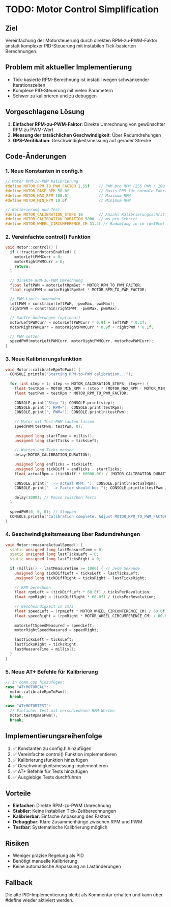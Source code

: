 # TODO: Motor Control Simplification

## Ziel
Vereinfachung der Motorsteuerung durch direkten RPM-zu-PWM-Faktor anstatt komplexer PID-Steuerung mit instabilen Tick-basierten Berechnungen.

## Problem mit aktueller Implementierung
- Tick-basierte RPM-Berechnung ist instabil wegen schwankender Iterationszeiten
- Komplexe PID-Steuerung mit vielen Parametern
- Schwer zu kalibrieren und zu debuggen

## Vorgeschlagene Lösung
1. **Einfacher RPM-zu-PWM-Faktor**: Direkte Umrechnung von gewünschter RPM zu PWM-Wert
2. **Messung der tatsächlichen Geschwindigkeit**: Über Radumdrehungen
3. **GPS-Verifikation**: Geschwindigkeitsmessung auf gerader Strecke

## Code-Änderungen

### 1. Neue Konstanten in config.h
```cpp
// Motor RPM-zu-PWM Kalibrierung
#define MOTOR_RPM_TO_PWM_FACTOR 2.55f    // PWM pro RPM (255 PWM / 100 RPM)
#define MOTOR_BASE_RPM 50.0f             // Basis-RPM für normale Fahrt
#define MOTOR_MAX_RPM 100.0f             // Maximum RPM
#define MOTOR_MIN_RPM 10.0f              // Minimum RPM

// Kalibrierung und Test
#define MOTOR_CALIBRATION_STEPS 10       // Anzahl Kalibrierungsschritte
#define MOTOR_CALIBRATION_DURATION 5000  // ms pro Schritt
#define MOTOR_WHEEL_CIRCUMFERENCE_CM 31.4f // Radumfang in cm (d=10cm)
```

### 2. Vereinfachte control() Funktion
```cpp
void Motor::control() {
  if (!tractionMotorsEnabled) {
    motorLeftPWMCurr = 0;
    motorRightPWMCurr = 0;
    return;
  }

  // Direkte RPM-zu-PWM Umrechnung
  float leftPWM = motorLeftRpmSet * MOTOR_RPM_TO_PWM_FACTOR;
  float rightPWM = motorRightRpmSet * MOTOR_RPM_TO_PWM_FACTOR;

  // PWM-Limits anwenden
  leftPWM = constrain(leftPWM, -pwmMax, pwmMax);
  rightPWM = constrain(rightPWM, -pwmMax, pwmMax);

  // Sanfte Änderungen (optional)
  motorLeftPWMCurr = motorLeftPWMCurr * 0.9f + leftPWM * 0.1f;
  motorRightPWMCurr = motorRightPWMCurr * 0.9f + rightPWM * 0.1f;

  // PWM setzen
  speedPWM(motorLeftPWMCurr, motorRightPWMCurr, motorMowPWMCurr);
}
```

### 3. Neue Kalibrierungsfunktion
```cpp
void Motor::calibrateRpmToPwm() {
  CONSOLE.println("Starting RPM-to-PWM calibration...");
  
  for (int step = 1; step <= MOTOR_CALIBRATION_STEPS; step++) {
    float testRpm = MOTOR_MIN_RPM + (step * (MOTOR_MAX_RPM - MOTOR_MIN_RPM) / MOTOR_CALIBRATION_STEPS);
    float testPwm = testRpm * MOTOR_RPM_TO_PWM_FACTOR;
    
    CONSOLE.print("Step "); CONSOLE.print(step);
    CONSOLE.print(": RPM="); CONSOLE.print(testRpm);
    CONSOLE.print(", PWM="); CONSOLE.println(testPwm);
    
    // Motor mit Test-PWM laufen lassen
    speedPWM(testPwm, testPwm, 0);
    
    unsigned long startTime = millis();
    unsigned long startTicks = ticksLeft;
    
    // Warten und Ticks messen
    delay(MOTOR_CALIBRATION_DURATION);
    
    unsigned long endTicks = ticksLeft;
    unsigned long tickDiff = endTicks - startTicks;
    float actualRpm = (tickDiff * 60000.0f) / (MOTOR_CALIBRATION_DURATION * ticksPerRevolution);
    
    CONSOLE.print("  -> Actual RPM: "); CONSOLE.println(actualRpm);
    CONSOLE.print("  -> Factor should be: "); CONSOLE.println(testPwm / actualRpm);
    
    delay(1000); // Pause zwischen Tests
  }
  
  speedPWM(0, 0, 0); // Stoppen
  CONSOLE.println("Calibration complete. Adjust MOTOR_RPM_TO_PWM_FACTOR in config.h");
}
```

### 4. Geschwindigkeitsmessung über Radumdrehungen
```cpp
void Motor::measureActualSpeed() {
  static unsigned long lastMeasureTime = 0;
  static unsigned long lastTicksLeft = 0;
  static unsigned long lastTicksRight = 0;
  
  if (millis() - lastMeasureTime >= 1000) { // Jede Sekunde
    unsigned long tickDiffLeft = ticksLeft - lastTicksLeft;
    unsigned long tickDiffRight = ticksRight - lastTicksRight;
    
    // RPM berechnen
    float rpmLeft = (tickDiffLeft * 60.0f) / ticksPerRevolution;
    float rpmRight = (tickDiffRight * 60.0f) / ticksPerRevolution;
    
    // Geschwindigkeit in cm/s
    float speedLeft = (rpmLeft * MOTOR_WHEEL_CIRCUMFERENCE_CM) / 60.0f;
    float speedRight = (rpmRight * MOTOR_WHEEL_CIRCUMFERENCE_CM) / 60.0f;
    
    motorLeftSpeedMeasured = speedLeft;
    motorRightSpeedMeasured = speedRight;
    
    lastTicksLeft = ticksLeft;
    lastTicksRight = ticksRight;
    lastMeasureTime = millis();
  }
}
```

### 5. Neue AT+ Befehle für Kalibrierung
```cpp
// In comm.cpp hinzufügen:
case "AT+MOTORCAL":
  motor.calibrateRpmToPwm();
  break;
  
case "AT+MOTORTEST":
  // Einfacher Test mit verschiedenen RPM-Werten
  motor.testRpmToPwm();
  break;
```

## Implementierungsreihenfolge
1. ✅ Konstanten zu config.h hinzufügen
2. ✅ Vereinfachte control() Funktion implementieren
3. ✅ Kalibrierungsfunktion hinzufügen
4. ✅ Geschwindigkeitsmessung implementieren
5. ✅ AT+ Befehle für Tests hinzufügen
6. ✅ Ausgiebige Tests durchführen

## Vorteile
- **Einfacher**: Direkte RPM-zu-PWM Umrechnung
- **Stabiler**: Keine instabilen Tick-Zeitberechnungen
- **Kalibrierbar**: Einfache Anpassung des Faktors
- **Debuggbar**: Klare Zusammenhänge zwischen RPM und PWM
- **Testbar**: Systematische Kalibrierung möglich

## Risiken
- Weniger präzise Regelung als PID
- Benötigt manuelle Kalibrierung
- Keine automatische Anpassung an Laständerungen

## Fallback
Die alte PID-Implementierung bleibt als Kommentar erhalten und kann über #define wieder aktiviert werden.